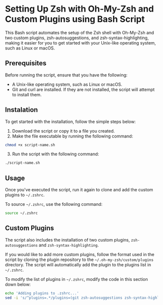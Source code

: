 # Setting Up Zsh with Oh-My-Zsh and Custom Plugins using Bash Script

This Bash script automates the setup of the Zsh shell with Oh-My-Zsh and two custom plugins, zsh-autosuggestions, and zsh-syntax-highlighting, making it easier for you to get started with your Unix-like operating system, such as Linux or macOS.

## Prerequisites

Before running the script, ensure that you have the following:

- A Unix-like operating system, such as Linux or macOS.
- Git and curl are installed. If they are not installed, the script will attempt to install them.


## Instalation

To get started with the installation, follow the simple steps below:

1. Download the script or copy it to a file you created.
2. Make the file executable by running the following command:
```bash
chmod +x script-name.sh
```

3. Run the script with the following command:
```bash
./script-name.sh
```

## Usage
Once you've executed the script, run it again to clone and add the custom plugins to `~/.zshrc`.


To source `~/.zshrc`, use the following command:
```bash
source ~/.zshrc
```

## Custom Plugins
The script also includes the installation of two custom plugins, `zsh-autosuggestions` and `zsh-syntax-highlighting`.

If you would like to add more custom plugins, follow the format used in the script by cloning the plugin repository to the `~/.oh-my-zsh/custom/plugins` directory. The script will automatically add the plugin to the plugins list in `~/.zshrc`.

To modify the list of plugins in `~/.zshrc`, modify the code in this section down below:

```bash
echo 'Adding plugins to .zshrc...'
sed -i 's/^plugins=.*/plugins=(git zsh-autosuggestions zsh-syntax-highlighting ...)/' ~/.zshrc
```
